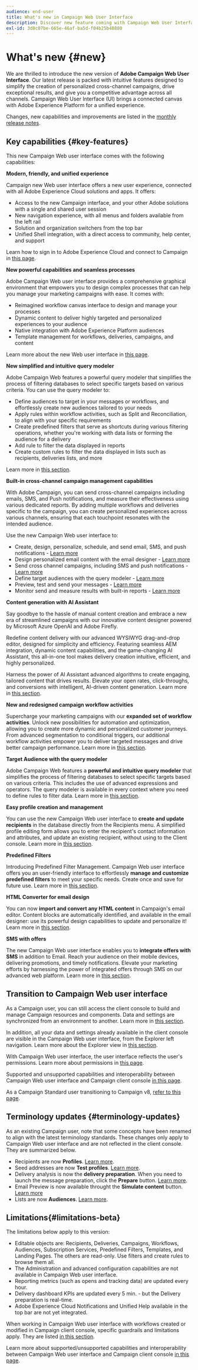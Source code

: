 ```yaml
---
audience: end-user
title: What's new in Campaign Web User Interface
description: Discover new feature coming with Campaign Web User Interface
exl-id: 3d8c07be-665e-46af-ba5d-f04b25b40880
---
```


# What's new {#new}

We are thrilled to introduce the new version of **Adobe Campaign Web User Interface**. Our latest release is packed with intuitive features designed to simplify the creation of personalized cross-channel campaigns, drive exceptional results, and give you a competitive advantage across all channels. Campaign Web User Interface (UI) brings a connected canvas with Adobe Experience Platform for a unified experience. 

Changes, new capabilities and improvements are listed in the [monthly release notes](release-notes.md).


## Key capabilities {#key-features}

This new Campaign Web user interface comes with the following capabilities:

**Modern, friendly, and unified experience**

Campaign new Web user interface offers a new user experience, connected with all Adobe Experience Cloud solutions and apps. It offers:

* Access to the new Campaign interface, and your other Adobe solutions with a single and shared user session
* New navigation experience, with all menus and folders available from the left rail
* Solution and organization switchers from the top bar
* Unified Shell integration, with a direct access to community, help center, and support

Learn how to sign in to Adobe Experience Cloud and connect to Campaign in [this page](../get-started/connect-to-campaign.md).


**New powerful capabilities and seamless processes**

Adobe Campaign Web user interface provides a comprehensive graphical environment that empowers you to design complex processes that can help you manage your marketing campaigns with ease. It comes with:

* Reimagined workflow canvas interface to design and manage your processes
* Dynamic content to deliver highly targeted and personalized experiences to your audience
* Native integration with Adobe Experience Platform audiences
* Template management for workflows, deliveries, campaigns, and content

Learn more about the new Web user interface in [this page](../get-started/user-interface.md).

**New simplified and intuitive query modeler**

Adobe Campaign Web features a powerful query modeler that simplifies the process of filtering databases to select specific targets based on various criteria. You can use the query modeler to:

* Define audiences to target in your messages or workflows, and effortlessly create new audiences tailored to your needs
* Apply rules within workflow activities, such as Split and Reconciliation, to align with your specific requirements
* Create predefined filters that serve as shortcuts during various filtering operations, whether you're working with data lists or forming the audience for a delivery
* Add rule to filter the data displayed in reports
* Create custom rules to filter the data displayed in lists such as recipients, deliveries lists, and more

Learn more in [this section](../query/query-modeler-overview.md).


**Built-in cross-channel campaign management capabilities**

With Adobe Campaign, you can send cross-channel campaigns including emails, SMS, and Push notifications, and measure their effectiveness using various dedicated reports. By adding multiple workflows and deliveries specific to the campaign, you can create personalized experiences across various channels, ensuring that each touchpoint resonates with the intended audience. 

Use the new Campaign Web user interface to:

* Create, design, personalize, schedule, and send email, SMS, and push notifications - [Learn more](../msg/gs-messages.md)
* Design personalized email content with the email designer - [Learn more](../email/edit-content.md)
* Send cross channel campaigns, including SMS and push notifications - [Learn more](../workflows/activities/channels.md)
* Define target audiences with the query modeler - [Learn more](../audience/about-recipients.md)
* Preview, test and send your messages - [Learn more](../monitor/prepare-send.md)
* Monitor send and measure results with built-in reports - [Learn more](../reporting/delivery-reports.md)


**Content generation with AI Assistant**

Say goodbye to the hassle of manual content creation and embrace a new era of streamlined campaigns with our innovative content designer powered by Microsoft Azure OpenAI and Adobe Firefly.

Redefine content delivery with our advanced WYSIWYG drag-and-drop editor, designed for simplicity and efficiency. Featuring seamless AEM integration, dynamic content capabilities, and the game-changing AI Assistant, this all-in-one tool makes delivery creation intuitive, efficient, and highly personalized.

Harness the power of AI Assistant advanced algorithms to create engaging, tailored content that drives results. Elevate your open rates, click-throughs, and conversions with intelligent, AI-driven content generation. Learn more in [this section](../email/generative-gs.md).

**New and redesigned campaign workflow activities**

Supercharge your marketing campaigns with our **expanded set of workflow activities**. Unlock new possibilities for automation and optimization, allowing you to create more dynamic and personalized customer journeys. From advanced segmentation to conditional triggers, our additional workflow activities empower you to deliver targeted messages and drive better campaign performance. Learn more in [this section](../workflows/gs-workflows.md).


**Target Audience with the query modeler**

Adobe Campaign Web features a **powerful and intuitive query modeler** that simplifies the process of filtering databases to select specific targets based on various criteria. This includes the use of advanced expressions and operators. The query modeler is available in every context where you need to define rules to filter data. Learn more in [this section](../query/query-modeler-overview.md).

**Easy profile creation and management**

You can use the new Campaign Web user interface to **create and update recipients** in the database directly from the Recipients menu. A simplified profile editing form allows you to enter the recipient's contact information and attributes, and update an existing recipient, without using to the Client console. Learn more in [this section](../audience/about-recipients.md).

<!--
* Adobe Experience Manager (AEM) Integration
    
    With our AEM integration extended to web UI, you can easily manage assets and synchronize full HTML templates, empowering you to create captivating digital experiences without any hassle. 
    
    Elevate and streamline your content management capabilities on the web UI with this integration to boost productivity.

* **Gen AI for Email content**

    Say goodbye to manual content creation and hello to efficient, data-driven campaigns with the power of Gen AI.  Our Gen AI technology utilizes advanced algorithms to **generate highly engaging and personalized content**. Drive higher open rates, click-through rates, and conversions with Gen AI's intelligent content generation. Stay ahead of the competition and elevate your email marketing game with Gen AI on email content.

    Learn more in [this section](../email/generative-gs.md).

**AI-powered Contextual Help**

Ask questions and find guidance directly from the product user interface. The new **AI-powered Contextual Help** helps you learn and grow your expertise on new Campaign features. Based on the latest product documentation, it assists you to find help and get step-by-step guidance instantly, as you are building your use cases. This feature is currently available in Beta, for a limited set of users. Learn more in [this section](../get-started/using-ai.md).
-->

**Predefined Filters**
    
Introducing Predefined Filter Management. Campaign Web user interface offers you an user-friendly interface to effortlessly **manage and customize predefined filters** to meet your specific needs. Create once and save for future use. Learn more in [this section](../get-started/predefined-filters.md).

**HTML Converter for email design**

You can now **import and convert any HTML content** in Campaign's email editor. Content blocks are automatically identified, and available in the email designer: use its powerful design capabilities to update and personalize it! Learn more in [this section](../email/existing-content.md).


**SMS with offers**

The new Campaign Web user interface enables you to **integrate offers with SMS** in addition to Email. Reach your audience on their mobile devices, delivering promotions, and timely notifications. Elevate your marketing efforts by harnessing the power of integrated offers through SMS on our advanced web platform. Learn more in [this section](../msg/offers.md).

## Transition to Campaign Web user interface

As a Campaign user, you can still access the client console to build and manage Campaign resources and components. Data and settings are synchronized from an environment to another. Learn more in [this section](../get-started/get-started.md#ac-client).

In addition, all your data and settings already available in the client console are visible in the Campaign Web user interface, from the Explorer left navigation. Learn more about the Explorer view in [this section](../get-started/user-interface.md#user-interface-explorer).

With Campaign Web user interface, the user interface reflects the user's permissions. Learn more about permissions in [this page](../get-started/permissions.md).

Supported and unsupported capabilities and interoperability between Campaign Web user interface and Campaign client console [in this page](../get-started/capability-matrix.md). 

As a Campaign Standard user transitioning to Campaign v8, [refer to this page](../rn/acs-migration.md).

## Terminology updates {#terminology-updates}

As an existing Campaign user, note that some concepts have been renamed to align with the latest terminology standards. These changes only apply to Campaign Web user interface and are not reflected in the client console. They are summarized below.

* Recipients are now **Profiles**. [Learn more](../audience/gs-audiences-recipients.md).
* Seed addresses are now **Test profiles**. [Learn more](../preview-test/test-deliveries.md).
* Delivery analysis is now the **delivery preparation**. When you need to launch the message preparation, click the **Prepare** button. [Learn more](../monitor/prepare-send.md).
* Email Preview is now available throught the **Simulate content** button. [Learn more](../preview-test/preview-test.md)
* Lists are now **Audiences**. [Learn more](../audience/gs-audiences-recipients.md).

## Limitations{#limitations-beta}

The limitations below apply to this version:

* Editable objects are: Recipients, Deliveries, Campaigns, Workflows, Audiences, Subscription Services, Predefined Filters, Templates, and Landing Pages. The others are read-only. Use filters and create rules to browse them all.
* The Administration and advanced configuration capabilities are not available in Campaign Web user interface.
* Reporting metrics (such as opens and tracking data) are updated every hour.
* Delivery dashboard KPIs are updated every 5 min. - but the Delivery preparation is real-time.
* Adobe Experience Cloud Notifications and Unified Help available in the top bar are not yet integrated.

When working in Campaign Web user interface with workflows created or modified in Campaign client console, specific guardrails and limitations apply. They are listed [in this section](../get-started/guardrails.md).

Learn more about supported/unsupported capabilities and interoperability between Campaign Web user interface and Campaign client console [in this page](../get-started/capability-matrix.md). 